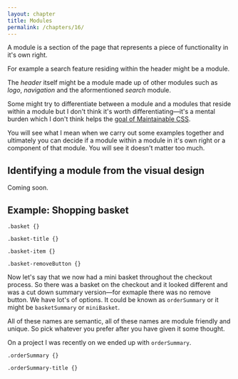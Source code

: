 ```yaml
---
layout: chapter
title: Modules
permalink: /chapters/16/
---
```


A module is a section of the page that represents a piece of functionality in it's own right.

For example a search feature residing within the header might be a module.

The *header* itself might be a module made up of other modules such as *logo*, *navigation* and the aformentioned *search* module.

Some might try to differentiate between a module and a modules that reside within a module but I don't think it's worth differentiating&mdash;it's a mental burden which I don't think helps the [goal of Maintainable CSS](/chapters/1/).

You will see what I mean when we carry out some examples together and ultimately you can decide if a module within a module in it's own right or a component of that module. You will see it doesn't matter too much.

## Identifying a module from the visual design

Coming soon.

## Example: Shopping basket

	.basket {}

	.basket-title {}

	.basket-item {}

	.basket-removeButton {}

Now let's say that we now had a mini basket throughout the checkout process. So there was a basket on the checkout and it looked different and was a cut down summary version&mdash;for exmaple there was no remove button. We have lot's of options. It could be known as `orderSummary` or it might be `basketSummary` or `miniBasket`.

All of these names are semantic, all of these names are module friendly and unique. So pick whatever you prefer after you have given it some thought.

On a project I was recently on we ended up with `orderSummary`.

	.orderSummary {}

	.orderSummary-title {}

